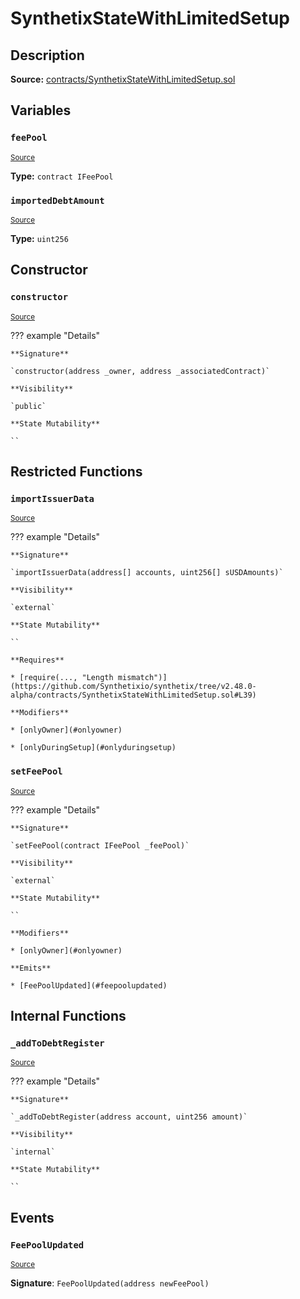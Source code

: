 # SynthetixStateWithLimitedSetup

## Description

**Source:** [contracts/SynthetixStateWithLimitedSetup.sol](https://github.com/Synthetixio/synthetix/tree/v2.48.0-alpha/contracts/SynthetixStateWithLimitedSetup.sol)

## Variables

### `feePool`

<sub>[Source](https://github.com/Synthetixio/synthetix/tree/v2.48.0-alpha/contracts/SynthetixStateWithLimitedSetup.sol#L12)</sub>

**Type:** `contract IFeePool`

### `importedDebtAmount`

<sub>[Source](https://github.com/Synthetixio/synthetix/tree/v2.48.0-alpha/contracts/SynthetixStateWithLimitedSetup.sol#L15)</sub>

**Type:** `uint256`

## Constructor

### `constructor`

<sub>[Source](https://github.com/Synthetixio/synthetix/tree/v2.48.0-alpha/contracts/SynthetixStateWithLimitedSetup.sol#L17)</sub>

??? example "Details"

    **Signature**

    `constructor(address _owner, address _associatedContract)`

    **Visibility**

    `public`

    **State Mutability**

    ``

## Restricted Functions

### `importIssuerData`

<sub>[Source](https://github.com/Synthetixio/synthetix/tree/v2.48.0-alpha/contracts/SynthetixStateWithLimitedSetup.sol#L38)</sub>

??? example "Details"

    **Signature**

    `importIssuerData(address[] accounts, uint256[] sUSDAmounts)`

    **Visibility**

    `external`

    **State Mutability**

    ``

    **Requires**

    * [require(..., "Length mismatch")](https://github.com/Synthetixio/synthetix/tree/v2.48.0-alpha/contracts/SynthetixStateWithLimitedSetup.sol#L39)

    **Modifiers**

    * [onlyOwner](#onlyowner)

    * [onlyDuringSetup](#onlyduringsetup)

### `setFeePool`

<sub>[Source](https://github.com/Synthetixio/synthetix/tree/v2.48.0-alpha/contracts/SynthetixStateWithLimitedSetup.sol#L29)</sub>

??? example "Details"

    **Signature**

    `setFeePool(contract IFeePool _feePool)`

    **Visibility**

    `external`

    **State Mutability**

    ``

    **Modifiers**

    * [onlyOwner](#onlyowner)

    **Emits**

    * [FeePoolUpdated](#feepoolupdated)

## Internal Functions

### `_addToDebtRegister`

<sub>[Source](https://github.com/Synthetixio/synthetix/tree/v2.48.0-alpha/contracts/SynthetixStateWithLimitedSetup.sol#L50)</sub>

??? example "Details"

    **Signature**

    `_addToDebtRegister(address account, uint256 amount)`

    **Visibility**

    `internal`

    **State Mutability**

    ``

## Events

### `FeePoolUpdated`

<sub>[Source](https://github.com/Synthetixio/synthetix/tree/v2.48.0-alpha/contracts/SynthetixStateWithLimitedSetup.sol#L98)</sub>

**Signature**: `FeePoolUpdated(address newFeePool)`
